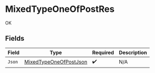 # MixedTypeOneOfPostRes

OK


## Fields

| Field                                                                       | Type                                                                        | Required                                                                    | Description                                                                 |
| --------------------------------------------------------------------------- | --------------------------------------------------------------------------- | --------------------------------------------------------------------------- | --------------------------------------------------------------------------- |
| `Json`                                                                      | [MixedTypeOneOfPostJson](../../Models/Operations/MixedTypeOneOfPostJson.md) | :heavy_check_mark:                                                          | N/A                                                                         |